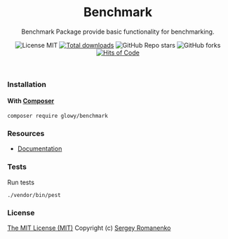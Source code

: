 <h1 align="center">Benchmark</h1>
<p align="center">
Benchmark Package provide basic functionality for benchmarking.
</p>

<p align="center">
<img src="https://img.shields.io/badge/license-MIT-blue.svg?label=License" alt="License MIT"> <a href="https://packagist.org/packages/glowy/benchmark"><img src="https://poser.pugx.org/glowy/benchmark/downloads" alt="Total downloads"></a> <img alt="GitHub Repo stars" src="https://img.shields.io/github/stars/glowyphp/benchmark?label=Stars"> <img alt="GitHub forks" src="https://img.shields.io/github/forks/glowyphp/benchmark?label=Forks"> <a href="https://hitsofcode.com"><img alt="Hits of Code" src="https://hitsofcode.com/github/glowyphp/benchmark?branch=1.x"></a>
</p>

<br>

### Installation

#### With [Composer](https://getcomposer.org)

```
composer require glowy/benchmark
```

### Resources
* [Documentation](https://awilum.github.io/glowyphp/benchmark)

### Tests

Run tests

```
./vendor/bin/pest
```

### License
[The MIT License (MIT)](https://github.com/glowyphp/benchmark/blob/master/LICENSE)
Copyright (c) [Sergey Romanenko](https://github.com/Awilum)
